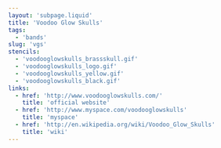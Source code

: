 ```yaml
---
layout: 'subpage.liquid'
title: 'Voodoo Glow Skulls'
tags:
  - 'bands'
slug: 'vgs'
stencils:
  - 'voodooglowskulls_brassskull.gif'
  - 'voodooglowskulls_logo.gif'
  - 'voodooglowskulls_yellow.gif'
  - 'voodooglowskulls_black.gif'
links:
  - href: 'http://www.voodooglowskulls.com/'
    title: 'official website'
  - href: 'http://www.myspace.com/voodooglowskulls'
    title: 'myspace'
  - href: 'http://en.wikipedia.org/wiki/Voodoo_Glow_Skulls'
    title: 'wiki'
---
```

